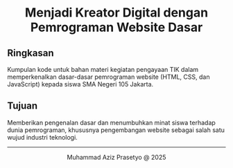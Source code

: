 <h1 align="center">Menjadi Kreator Digital dengan Pemrograman Website Dasar</h1>

## Ringkasan

Kumpulan kode untuk bahan materi kegiatan pengayaan TIK dalam memperkenalkan dasar-dasar pemrograman website (HTML, CSS, dan JavaScript) kepada siswa SMA Negeri 105 Jakarta.

## Tujuan

Memberikan pengenalan dasar dan menumbuhkan minat siswa terhadap dunia pemrograman, khususnya pengembangan website sebagai salah satu wujud industri teknologi.

---

<div align="center">
    <p>Muhammad Aziz Prasetyo @ 2025</p>
</div>
